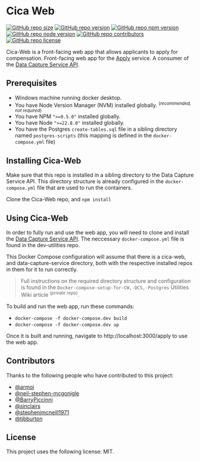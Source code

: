 # Cica Web

[![GitHub repo size](https://img.shields.io/github/repo-size/CriminalInjuriesCompensationAuthority/cica-web)](https://github.com/CriminalInjuriesCompensationAuthority/cica-web)
[![GitHub repo version](https://img.shields.io/github/package-json/v/CriminalInjuriesCompensationAuthority/cica-web)](https://github.com/CriminalInjuriesCompensationAuthority/cica-web/releases/latest)
[![GitHub repo npm version](https://img.shields.io/badge/npm_version->=9.5.0-blue)](https://github.com/CriminalInjuriesCompensationAuthority/cica-web/blob/master/package.json#L5)
[![GitHub repo node version](https://img.shields.io/badge/node_version->=18.16.1-blue)](https://github.com/CriminalInjuriesCompensationAuthority/cica-web/blob/master/package.json#L6)
[![GitHub repo contributors](https://img.shields.io/github/contributors/CriminalInjuriesCompensationAuthority/cica-web)](https://github.com/CriminalInjuriesCompensationAuthority/cica-web/graphs/contributors)
[![GitHub repo license](https://img.shields.io/github/package-json/license/CriminalInjuriesCompensationAuthority/cica-web)](https://github.com/CriminalInjuriesCompensationAuthority/cica-web/blob/master/LICENSE)

Cica-Web is a front-facing web app that allows applicants to apply for compensation. Front-facing web app for the [Apply](https://claim-criminal-injuries-compensation.service.justice.gov.uk/apply/) service. A consumer of the [Data Capture Service API](https://github.com/CriminalInjuriesCompensationAuthority/data-capture-service).

## Prerequisites

-   Windows machine running docker desktop.
-   You have Node Version Manager (NVM) installed globally. <sup>(_recommended, not required_)</sup>
-   You have NPM `">=9.5.0"` installed globally.
-   You have Node `">=22.8.0"` installed globally.
-   You have the Postgres `create-tables.sql` file in a sibling directory named `postgres-scripts` (this mapping is defined in the `docker-compose.yml` file)

## Installing Cica-Web

Make sure that this repo is installed in a sibling directory to the Data Capture Service API. This directory structure is already configured in the `docker-compose.yml` file that are used to run the containers.

Clone the Cica-Web repo, and `npm install`

## Using Cica-Web

In order to fully run and use the web app, you will need to clone and install the [Data Capture Service API](https://github.com/CriminalInjuriesCompensationAuthority/data-capture-service). The neccessary `docker-compose.yml` file is found in the dev-utilities repo.

This Docker Compose configuration will assume that there is a cica-web, and data-capture-service directory, both with the respective installed repos in them for it to run correctly.

> Full instructions on the required directory structure and configuration is found in the `Docker-compose-setup-for-CW,-DCS,-Postgres` Utilities Wiki article <sup>(_private repo_)</sup>.

To build and run the web app, run these commands:

-   `docker-compose -f docker-compose.dev build`
-   `docker-compose -f docker-compose.dev up`

Once it is built and running, navigate to http://localhost:3000/apply to use the web app.

## Contributors

Thanks to the following people who have contributed to this project:

-   [@armoj](https://github.com/armoj)
-   [@neil-stephen-mcgonigle](https://github.com/neil-stephen-mcgonigle)
-   [@BarryPiccinni](https://github.com/BarryPiccinni)
-   [@sinclairs](https://github.com/sinclairs)
-   [@stephenjmcneill1971](https://github.com/stephenjmcneill1971)
-   [@tjbburton](https://github.com/tjbburton)

## License

This project uses the following license: MIT.
